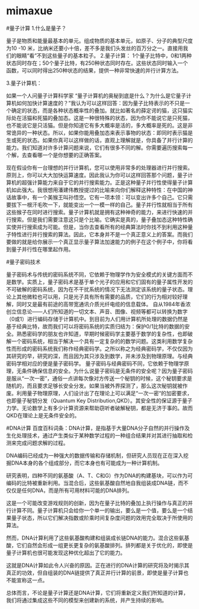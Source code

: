 # mimaxue



#量子计算
1.什么是量子？     

量子是物质和能量最基本的单元。组成物质的基本单元，如原子、分子的典型尺度为10 -10 米，比纳米还要小十倍，差不多是我们头发丝的百万分之一。直接用我们的眼睛“看”不到这些量子的基本粒子。
2.量子计算：
1个量子比特中，0和1两种状态同时存在；50个量子比特，有250种状态同时存在。这些状态同时输入一个函数，可以同时得出250种状态的结果，提供一种非常快速的并行计算方法。

3.量子计算机：

 如果一个人问量子计算科学家 “量子计算机的奥秘到底是什么？为什么是它量子计算机如何加快计算速度的？”我认为可以这样回答：因为量子比特表示的不只是一个确定的状态，而是各种状态概率性的叠加。就比如著名的薛定谔的猫，这只猫实际处在活猫和死猫的叠加态。这是一种很特殊的状态，因为你不能说它是只死猫，也不能说它是只活猫。但是你知道它有多大概率是活的，多大概率是死的。这是非常诡异的一种状态。所以，如果你能用叠加态来表示事物的状态：即同时表示猫是生或死的状态。如果你真可以这样做的话，直观上理解就是，你具备了并行计算的能力。我们知道对许多计算问题来说，它们有很多不同的解。你需要遍历搜索每一个解，去查看哪一个是你想要的正确答案。

现在假设你有一台理想的并行计算机，您可以使用非常多的处理器进行并行搜索。原则上，你可以大大加快运算速度。因此我认为你可以这样回答那个问题，量子计算机的超强计算能力来自于它的并行搜索能力。正是这种量子并行性使得量子计算机如此强大。我很想用潘建伟教授提过的比喻来向你们解释这种特性：在中国的神话故事中，有一个美猴王叫孙悟空。它有一项本领：可以变出许多个自己。它只需要拔下一根汗毛吹一下，就能变出一个一模一样的自己。量子并行性就相当于所有这些猴子在同时进行搜索。量子计算机就是拥有这种神奇的能力，来进行快速的并行搜索。但是我们需要注意这只是个比喻。它确实是真的，量子叠加态这种特性确实使并行搜索成为可能。但是，当你去查看所有的经典算法时你找不到利用这种量子特性进行并行搜索的算法。因此，它本身并不是一个真正意义上的答案。而我们要做的就是给你展示一个真正显示量子算法加速能力的例子在这个例子中，你将看到量子并行性在哪里起作用。

#量子密码技术

量子密码术与传统的密码系统不同，它依赖于物理学作为安全模式的关键方面而不是数学。实质上，量子密码术是基于单个光子的应用和它们固有的量子属性开发的不可破解的密码系统，因为在不干扰系统的情况下无法测定该系统的量子状态。理论上其他微粒也可以用，只是光子具有所有需要的品质，它们的行为相对较好理解，同时又是最有前途的高带宽通讯介质光纤电缆的信息载体。
自从1984年香浓创立信息论——人们所知道的一切文本、声音、图像、视频等都可以转换为数字（0或1）进行编码存储于计算机中。到目前为人们用计算机所处理的数据仍然是基于经典比特，故而我们可以将密码系统的实质归结为：保护0/1比特的数据的安全。熟悉密码学的朋友也许知道，早期时候密码学主要基于数学的复杂性，也即破解一个密码系统，相当于解决一个具有一定复杂的的数学问题。这类利用数学复杂性而形成的密码系统我们称作经典密码学。之所以称之为经典密码学，不仅仅因为其研究的早，研究的深，而且因为其只涉及到数学，并未涉及到物理原理。与经典密码学相对应的便是量子密码学。
量子密码与经典密码不同，它依赖于物理学原理，无条件确保信息的安全。为什么说量子密码是无条件的安全呢？因为量子密码是服从“一次一密”，通俗一点讲每次像对方传送一个秘钥的时候，这个秘钥要求是随机的，而且要求足够长安全分发。如果当被外界探测了，那么这次秘钥就被作废。利用量子物理原理，人们设计出了在理论上可以满足“一次一密“的加密要求，也即量子秘钥分发（Quantum Key Distribution,QKD）。其安全性的保证源于量子力学。无论数学上有多少计算资源来帮助窃听者破解秘钥，都是无济于事的。故而QKD在理论上是无条件安全的。

#DNA计算
百度百科词条：DNA计算，是指基于大量DNA分子自然的并行操作及生化处理技术，通过产生类似于某种数学过程的一种组合结果并对其进行抽取和检测来完成问题求解的过程。

DNA编码已经成为一种强大的数据传输和存储机制，但研究人员现在正在深入挖掘DNA本身的各个组成部分，而它本身也有可能成为一种计算机制。

研究表明，四种不同的氨基酸（A、T、C和G）作为DNA的构建基块，可以作为可编码的比特被重新利用。当混合后，这些氨基酸自然地自我组装成DNA链，而不仅仅是任何DNA，而是所有可用材料可能的DNA排列。

这是一个可能改变游戏规则的创新，因为在量子比特的叠加上执行操作与真正的并行计算不同。量子计算机只会给你一个单一的输出，要么是一个值，要么是一个结果量子状态，所以它们解决指数或阶乘时间复杂度问题的效用完全取决于所使用的算法。

然而，DNA计算利用了这些氨基酸构建和组装成长链DNA的能力。混合这些氨基酸，它们自然会形成一组更长更复杂的氨基酸排列。排列都是关于优化的，即使是量子计算机也很可能发现这种优化超出了它的能力。

这就是DNA计算如此令人兴奋的原因。正在进行的DNA计算的研究将及时揭示其真正的功效，但自组装的DNA链提供了真正并行计算的前景，即使是量子计算也不能宣称这一点。

总体而言，不论是量子计算还是DNA计算，它们将重新定义我们所知道的计算，我们将通过集成这些不同的模型来创建新的系统，并产生持续的影响。


